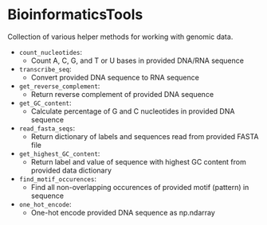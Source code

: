 # BioinformaticsTools
Collection of various helper methods for working with genomic data.

- ```count_nucleotides```:
    - Count A, C, G, and T or U bases in provided DNA/RNA sequence
- ```transcribe_seq```:
    - Convert provided DNA sequence to RNA sequence
- ```get_reverse_complement```:
    - Return reverse complement of provided DNA sequence
- ```get_GC_content```:
    - Calculate percentage of G and C nucleotides in provided DNA sequence
- ```read_fasta_seqs```:
    - Return dictionary of labels and sequences read from provided FASTA file
- ```get_highest_GC_content```:
    - Return label and value of sequence with highest GC content from provided data dictionary
- ```find_motif_occurences```:
    - Find all non-overlapping occurences of provided motif (pattern) in sequence
- ```one_hot_encode```:
    - One-hot encode provided DNA sequence as np.ndarray